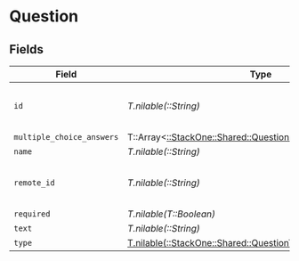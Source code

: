 # Question


## Fields

| Field                                                                                                               | Type                                                                                                                | Required                                                                                                            | Description                                                                                                         | Example                                                                                                             |
| ------------------------------------------------------------------------------------------------------------------- | ------------------------------------------------------------------------------------------------------------------- | ------------------------------------------------------------------------------------------------------------------- | ------------------------------------------------------------------------------------------------------------------- | ------------------------------------------------------------------------------------------------------------------- |
| `id`                                                                                                                | *T.nilable(::String)*                                                                                               | :heavy_minus_sign:                                                                                                  | Unique identifier                                                                                                   | 8187e5da-dc77-475e-9949-af0f1fa4e4e3                                                                                |
| `multiple_choice_answers`                                                                                           | T::Array<[::StackOne::Shared::QuestionMultipleChoiceAnswers](../../models/shared/questionmultiplechoiceanswers.md)> | :heavy_minus_sign:                                                                                                  | N/A                                                                                                                 |                                                                                                                     |
| `name`                                                                                                              | *T.nilable(::String)*                                                                                               | :heavy_minus_sign:                                                                                                  | N/A                                                                                                                 |                                                                                                                     |
| `remote_id`                                                                                                         | *T.nilable(::String)*                                                                                               | :heavy_minus_sign:                                                                                                  | Provider's unique identifier                                                                                        | 8187e5da-dc77-475e-9949-af0f1fa4e4e3                                                                                |
| `required`                                                                                                          | *T.nilable(T::Boolean)*                                                                                             | :heavy_minus_sign:                                                                                                  | N/A                                                                                                                 |                                                                                                                     |
| `text`                                                                                                              | *T.nilable(::String)*                                                                                               | :heavy_minus_sign:                                                                                                  | N/A                                                                                                                 |                                                                                                                     |
| `type`                                                                                                              | [T.nilable(::StackOne::Shared::QuestionType)](../../models/shared/questiontype.md)                                  | :heavy_minus_sign:                                                                                                  | N/A                                                                                                                 |                                                                                                                     |